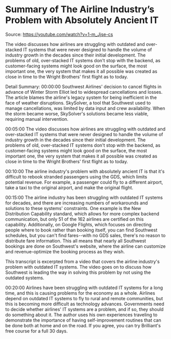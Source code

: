 # Summary of The Airline Industry’s Problem with Absolutely Ancient IT

Source: https://youtube.com/watch?v=1-m_Jjse-cs

The video discusses how airlines are struggling with outdated and over-stacked IT systems that were never designed to handle the volume of industry growth in the decades since their initial development. The problems of old, over-stacked IT systems don't stop with the backend, as customer-facing systems might look good on the surface, the most important one, the very system that makes it all possible was created as close in time to the Wright Brothers' first flight as to today.

Detail Summary: 
00:00:00
Southwest Airlines' decision to cancel flights in advance of Winter Storm Elliot led to widespread cancellations and losses. The article blames the airline's legacy system for being inefficient in the face of weather disruptions. SkySolver, a tool that Southwest used to manage cancellations, was limited by data input and crew availability. When the storm became worse, SkySolver's solutions became less viable, requiring manual intervention.

00:05:00
The video discusses how airlines are struggling with outdated and over-stacked IT systems that were never designed to handle the volume of industry growth in the decades since their initial development. The problems of old, over-stacked IT systems don't stop with the backend, as customer-facing systems might look good on the surface, the most important one, the very system that makes it all possible was created as close in time to the Wright Brothers' first flight as to today.

00:10:00
The airline industry's problem with absolutely ancient IT is that it's difficult to rebook stranded passengers using the GDS, which limits potential revenue. For example, a passenger could fly to a different airport, take a taxi to the original airport, and make the original flight.

00:15:00
The airline industry has been struggling with outdated IT systems for decades, and there are increasing numbers of workarounds and solutions to these systems' constraints. One example is the New Distribution Capability standard, which allows for more complex backend communication, but only 51 of the 162 airlines are certified on this capability. Additionally, on Google Flights, which focuses on directing people where to book rather than booking itself, you can find Southwest schedules, but you can't find fares--with no GDS sales, there's no reason to distribute fare information. This all means that nearly all Southwest bookings are done on Southwest's website, where the airline can customize and revenue-optimize the booking process as they wish.

This transcript is excerpted from a video that covers the airline industry's problem with outdated IT systems. The video goes on to discuss how Southwest is leading the way in solving this problem by not using the outdated systems.

00:20:00
Airlines have been struggling with outdated IT systems for a long time, and this is causing problems for the economy as a whole. Airlines depend on outdated IT systems to fly to rural and remote communities, but this is becoming more difficult as technology advances. Governments need to decide whether airlines' IT systems are a problem, and if so, they should do something about it. The author uses his own experiences traveling to demonstrate the importance of having self-improvement routines that can be done both at home and on the road. If you agree, you can try Brilliant's free course for a full 30 days.

